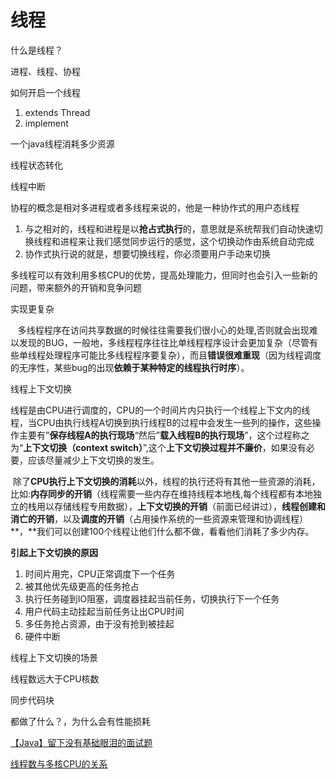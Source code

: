 # 线程

什么是线程？

进程、线程、协程



如何开启一个线程

1. extends Thread
2. implement

一个java线程消耗多少资源



线程状态转化

线程中断





协程的概念是相对多进程或者多线程来说的，他是一种协作式的用户态线程

1. 与之相对的，线程和进程是以**抢占式执行**的，意思就是系统帮我们自动快速切换线程和进程来让我们感觉同步运行的感觉，这个切换动作由系统自动完成
2. 协作式执行说的就是，想要切换线程，你必须要用户手动来切换

 

 

 

 

 



多线程可以有效利用多核CPU的优势，提高处理能力，但同时也会引入一些新的问题，带来额外的开销和竞争问题

实现更复杂  

   多线程程序在访问共享数据的时候往往需要我们很小心的处理,否则就会出现难以发现的BUG，一般地，多线程程序往往比单线程程序设计会更加复杂（尽管有些单线程处理程序可能比多线程程序要复杂），而且**错误很难重现**（因为线程调度的无序性，某些bug的出现**依赖于某种特定的线程执行时序**）。

线程上下文切换

线程是由CPU进行调度的，CPU的一个时间片内只执行一个线程上下文内的线程，当CPU由执行线程A切换到执行线程B的过程中会发生一些列的操作，这些操作主要有”**保存线程A的执行现场**“然后”**载入线程B的执行现场**”，这个过程称之为“**上下文切换（context switch）**”,这个**上下文切换过程并不廉价**，如果没有必要，应该尽量减少上下文切换的发生。



 除了**CPU执行上下文切换的消耗**以外，线程的执行还将有其他一些资源的消耗，比如:**内存同步的开销**（线程需要一些内存在维持线程本地栈,每个线程都有本地独立的栈用以存储线程专用数据），**上下文切换的开销**（前面已经讲过），**线程创建和消亡的开销**，以及**调度的开销**（占用操作系统的一些资源来管理和协调线程）**，**我们可以创建100个线程让他们什么都不做，看看他们消耗了多少内存。

**引起上下文切换的原因**

1. 时间片用完，CPU正常调度下一个任务
2. 被其他优先级更高的任务抢占
3. 执行任务碰到IO阻塞，调度器挂起当前任务，切换执行下一个任务
4. 用户代码主动挂起当前任务让出CPU时间
5. 多任务抢占资源，由于没有抢到被挂起
6. 硬件中断



线程上下文切换的场景

线程数远大于CPU核数

同步代码块

都做了什么？，为什么会有性能损耗









[【Java】留下没有基础眼泪的面试题](https://juejin.im/post/5b737671518825612a227e91?utm_source=gold_browser_extension)

[线程数与多核CPU的关系](https://juejin.im/entry/5b77c798f265da43296c3b96?utm_source=gold_browser_extension)